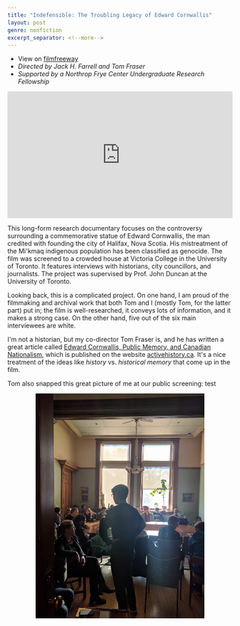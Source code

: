 ```yaml
---
title: "Indefensible: The Troubling Legacy of Edward Cornwallis"
layout: post
genre: nonfiction
excerpt_separator: <!--more-->
---
```

- View on <a href = "https://filmfreeway.com/indefensibleTheTroublingLegacyofEdwardCornwallis" target = "_blank">filmfreeway</a>
- *Directed by Jack H. Farrell and Tom Fraser*
- *Supported by a Northrop Frye Center Undergraduate Research Fellowship*

<div style="margin-top:1em;margin-bottom:1em">
  <div style="position:relative;padding-top:56.25%;">
    <iframe src="https://www.youtube.com/embed/5czbjc4iVMA" frameborder="0" allowfullscreen
      style="position:absolute;top:0;left:0;width:100%;height:100%;"></iframe>
  </div>
</div>


This long-form research documentary focuses on the controversy surrounding a commemorative statue of Edward Cornwallis, the man credited with founding the city of Halifax, Nova Scotia.  His mistreatment of the Mi'kmaq indigenous population has been classified as genocide. The film was screened to a crowded house at Victoria College in the University of Toronto.  It features interviews with historians, city councillors, and journalists.  The project was supervised by Prof. John Duncan at the University of Toronto.

<!--more-->

 Looking back, this is a complicated project.  On one hand, I am proud of the filmmaking and archival work that both Tom and I (mostly Tom, for the latter part) put in; the film is well-researched, it conveys lots of information, and it makes a strong case.  On the other hand, five out of the six main interviewees are white.

 I'm not a historian, but my co-director Tom Fraser is, and he has written a great article called <a href = "https://activehistory.ca/2018/03/edward-cornwallis-public-memory-and-canadian-nationalism/" target = "_blank">Edward Cornwallis, Public Memory, and Canadian Nationalism</a>, which is published on the website <a href = "https://activehistory.ca" target = "_blank">activehistory.ca</a>.  It's a nice treatment of the ideas like *history* vs. *historical memory* that come up in the film.

 Tom also snapped this great picture of me at our public screening: test
 <center>
 <img style = "width: 75%;
  height: auto;" src = "/assets/screening.JPG">
 </center>
